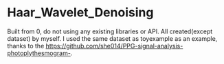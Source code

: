 # Haar_Wavelet_Denoising
Built from 0, do not using any existing libraries or API. All created(except dataset) by myself.
I used the same dataset as toyexample as an example, thanks to the https://github.com/she014/PPG-signal-analysis-photoplythesmogram-.
